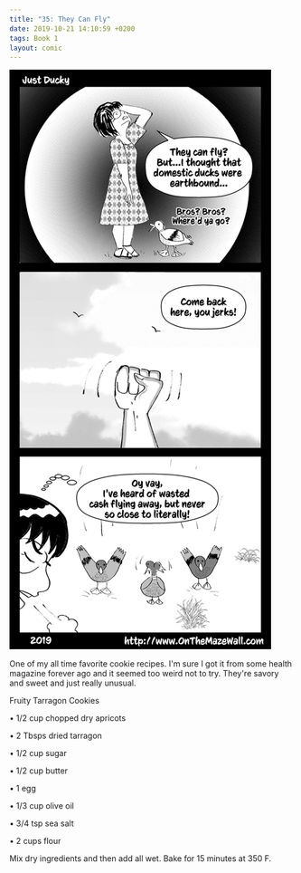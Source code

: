 ```yaml
---
title: "35: They Can Fly"
date: 2019-10-21 14:10:59 +0200
tags: Book 1
layout: comic
---
```


![35: They Can Fly](/comics/Book_1_-_035_They_Can_Fly.png)

One of my all time favorite cookie recipes. I'm sure I got it from some health magazine forever ago and it seemed too weird not to try. They're savory and sweet and just really unusual.

Fruity Tarragon Cookies

• 1/2 cup chopped dry apricots

• 2 Tbsps dried tarragon

• 1/2 cup sugar

• 1/2 cup butter

• 1 egg

• 1/3 cup olive oil

• 3/4 tsp sea salt

• 2 cups flour


Mix dry ingredients and then add all wet. Bake for 15 minutes at 350 F.
